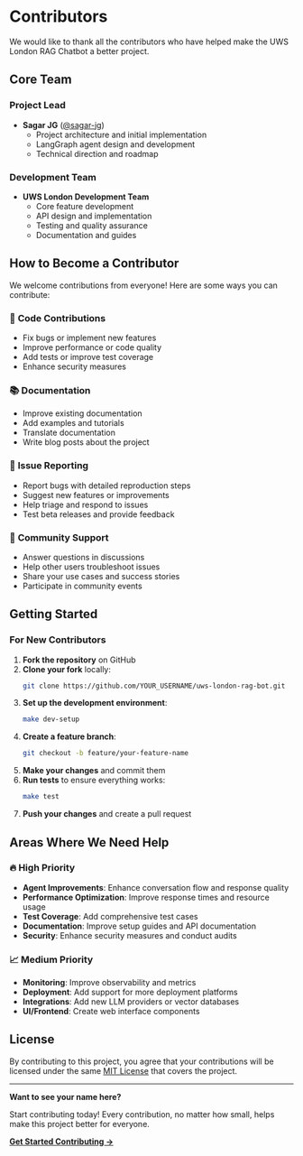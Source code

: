 # Contributors

We would like to thank all the contributors who have helped make the UWS London RAG Chatbot a better project.

## Core Team

### Project Lead
- **Sagar JG** ([@sagar-jg](https://github.com/sagar-jg))
  - Project architecture and initial implementation
  - LangGraph agent design and development
  - Technical direction and roadmap

### Development Team
- **UWS London Development Team**
  - Core feature development
  - API design and implementation
  - Testing and quality assurance
  - Documentation and guides

## How to Become a Contributor

We welcome contributions from everyone! Here are some ways you can contribute:

### 🚀 **Code Contributions**
- Fix bugs or implement new features
- Improve performance or code quality
- Add tests or improve test coverage
- Enhance security measures

### 📚 **Documentation**
- Improve existing documentation
- Add examples and tutorials
- Translate documentation
- Write blog posts about the project

### 🐛 **Issue Reporting**
- Report bugs with detailed reproduction steps
- Suggest new features or improvements
- Help triage and respond to issues
- Test beta releases and provide feedback

### 💬 **Community Support**
- Answer questions in discussions
- Help other users troubleshoot issues
- Share your use cases and success stories
- Participate in community events

## Getting Started

### For New Contributors

1. **Fork the repository** on GitHub
2. **Clone your fork** locally:
   ```bash
   git clone https://github.com/YOUR_USERNAME/uws-london-rag-bot.git
   ```
3. **Set up the development environment**:
   ```bash
   make dev-setup
   ```
4. **Create a feature branch**:
   ```bash
   git checkout -b feature/your-feature-name
   ```
5. **Make your changes** and commit them
6. **Run tests** to ensure everything works:
   ```bash
   make test
   ```
7. **Push your changes** and create a pull request

## Areas Where We Need Help

### 🔥 **High Priority**
- **Agent Improvements**: Enhance conversation flow and response quality
- **Performance Optimization**: Improve response times and resource usage
- **Test Coverage**: Add comprehensive test cases
- **Documentation**: Improve setup guides and API documentation
- **Security**: Enhance security measures and conduct audits

### 📈 **Medium Priority**
- **Monitoring**: Improve observability and metrics
- **Deployment**: Add support for more deployment platforms
- **Integrations**: Add new LLM providers or vector databases
- **UI/Frontend**: Create web interface components

## License

By contributing to this project, you agree that your contributions will be licensed under the same [MIT License](LICENSE) that covers the project.

---

**Want to see your name here?** 

Start contributing today! Every contribution, no matter how small, helps make this project better for everyone.

**[Get Started Contributing →](CONTRIBUTING.md)**